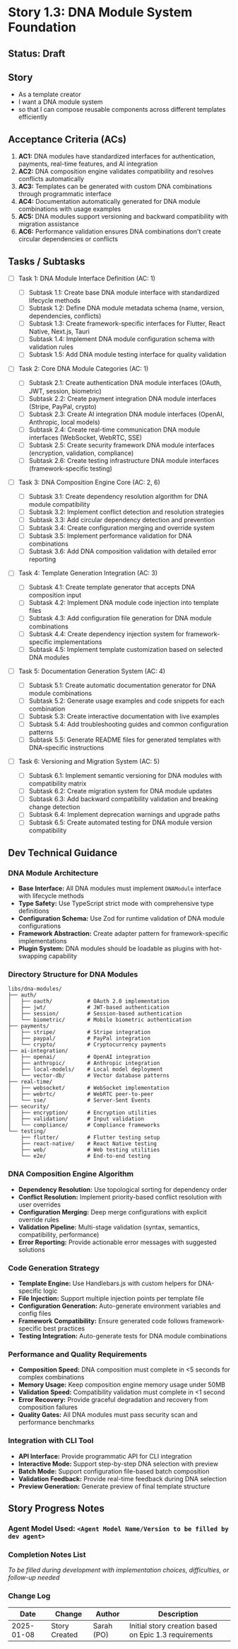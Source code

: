 # Story 1.3: DNA Module System Foundation

## Status: Draft

## Story

- As a template creator
- I want a DNA module system
- so that I can compose reusable components across different templates
  efficiently

## Acceptance Criteria (ACs)

1. **AC1:** DNA modules have standardized interfaces for authentication,
   payments, real-time features, and AI integration
2. **AC2:** DNA composition engine validates compatibility and resolves
   conflicts automatically
3. **AC3:** Templates can be generated with custom DNA combinations through
   programmatic interface
4. **AC4:** Documentation automatically generated for DNA module combinations
   with usage examples
5. **AC5:** DNA modules support versioning and backward compatibility with
   migration assistance
6. **AC6:** Performance validation ensures DNA combinations don't create
   circular dependencies or conflicts

## Tasks / Subtasks

- [ ] Task 1: DNA Module Interface Definition (AC: 1)

  - [ ] Subtask 1.1: Create base DNA module interface with standardized
        lifecycle methods
  - [ ] Subtask 1.2: Define DNA module metadata schema (name, version,
        dependencies, conflicts)
  - [ ] Subtask 1.3: Create framework-specific interfaces for Flutter, React
        Native, Next.js, Tauri
  - [ ] Subtask 1.4: Implement DNA module configuration schema with validation
        rules
  - [ ] Subtask 1.5: Add DNA module testing interface for quality validation

- [ ] Task 2: Core DNA Module Categories (AC: 1)

  - [ ] Subtask 2.1: Create authentication DNA module interfaces (OAuth, JWT,
        session, biometric)
  - [ ] Subtask 2.2: Create payment integration DNA module interfaces (Stripe,
        PayPal, crypto)
  - [ ] Subtask 2.3: Create AI integration DNA module interfaces (OpenAI,
        Anthropic, local models)
  - [ ] Subtask 2.4: Create real-time communication DNA module interfaces
        (WebSocket, WebRTC, SSE)
  - [ ] Subtask 2.5: Create security framework DNA module interfaces
        (encryption, validation, compliance)
  - [ ] Subtask 2.6: Create testing infrastructure DNA module interfaces
        (framework-specific testing)

- [ ] Task 3: DNA Composition Engine Core (AC: 2, 6)

  - [ ] Subtask 3.1: Create dependency resolution algorithm for DNA module
        compatibility
  - [ ] Subtask 3.2: Implement conflict detection and resolution strategies
  - [ ] Subtask 3.3: Add circular dependency detection and prevention
  - [ ] Subtask 3.4: Create configuration merging and override system
  - [ ] Subtask 3.5: Implement performance validation for DNA combinations
  - [ ] Subtask 3.6: Add DNA composition validation with detailed error
        reporting

- [ ] Task 4: Template Generation Integration (AC: 3)

  - [ ] Subtask 4.1: Create template generator that accepts DNA composition
        input
  - [ ] Subtask 4.2: Implement DNA module code injection into template files
  - [ ] Subtask 4.3: Add configuration file generation for DNA module
        combinations
  - [ ] Subtask 4.4: Create dependency injection system for framework-specific
        implementations
  - [ ] Subtask 4.5: Implement template customization based on selected DNA
        modules

- [ ] Task 5: Documentation Generation System (AC: 4)

  - [ ] Subtask 5.1: Create automatic documentation generator for DNA module
        combinations
  - [ ] Subtask 5.2: Generate usage examples and code snippets for each
        combination
  - [ ] Subtask 5.3: Create interactive documentation with live examples
  - [ ] Subtask 5.4: Add troubleshooting guides and common configuration
        patterns
  - [ ] Subtask 5.5: Generate README files for generated templates with
        DNA-specific instructions

- [ ] Task 6: Versioning and Migration System (AC: 5)
  - [ ] Subtask 6.1: Implement semantic versioning for DNA modules with
        compatibility matrix
  - [ ] Subtask 6.2: Create migration system for DNA module updates
  - [ ] Subtask 6.3: Add backward compatibility validation and breaking change
        detection
  - [ ] Subtask 6.4: Implement deprecation warnings and upgrade paths
  - [ ] Subtask 6.5: Create automated testing for DNA module version
        compatibility

## Dev Technical Guidance

### DNA Module Architecture

- **Base Interface:** All DNA modules must implement `DNAModule` interface with
  lifecycle methods
- **Type Safety:** Use TypeScript strict mode with comprehensive type
  definitions
- **Configuration Schema:** Use Zod for runtime validation of DNA module
  configurations
- **Framework Abstraction:** Create adapter pattern for framework-specific
  implementations
- **Plugin System:** DNA modules should be loadable as plugins with hot-swapping
  capability

### Directory Structure for DNA Modules

```
libs/dna-modules/
├── auth/
│   ├── oauth/           # OAuth 2.0 implementation
│   ├── jwt/             # JWT-based authentication
│   ├── session/         # Session-based authentication
│   └── biometric/       # Mobile biometric authentication
├── payments/
│   ├── stripe/          # Stripe integration
│   ├── paypal/          # PayPal integration
│   └── crypto/          # Cryptocurrency payments
├── ai-integration/
│   ├── openai/          # OpenAI integration
│   ├── anthropic/       # Anthropic integration
│   ├── local-models/    # Local model deployment
│   └── vector-db/       # Vector database patterns
├── real-time/
│   ├── websocket/       # WebSocket implementation
│   ├── webrtc/          # WebRTC peer-to-peer
│   └── sse/             # Server-Sent Events
├── security/
│   ├── encryption/      # Encryption utilities
│   ├── validation/      # Input validation
│   └── compliance/      # Compliance frameworks
└── testing/
    ├── flutter/         # Flutter testing setup
    ├── react-native/    # React Native testing
    ├── web/             # Web testing utilities
    └── e2e/             # End-to-end testing
```

### DNA Composition Engine Algorithm

- **Dependency Resolution:** Use topological sorting for dependency order
- **Conflict Resolution:** Implement priority-based conflict resolution with
  user overrides
- **Configuration Merging:** Deep merge configurations with explicit override
  rules
- **Validation Pipeline:** Multi-stage validation (syntax, semantics,
  compatibility, performance)
- **Error Reporting:** Provide actionable error messages with suggested
  solutions

### Code Generation Strategy

- **Template Engine:** Use Handlebars.js with custom helpers for DNA-specific
  logic
- **File Injection:** Support multiple injection points per template file
- **Configuration Generation:** Auto-generate environment variables and config
  files
- **Framework Compatibility:** Ensure generated code follows framework-specific
  best practices
- **Testing Integration:** Auto-generate tests for DNA module combinations

### Performance and Quality Requirements

- **Composition Speed:** DNA composition must complete in <5 seconds for complex
  combinations
- **Memory Usage:** Keep composition engine memory usage under 50MB
- **Validation Speed:** Compatibility validation must complete in <1 second
- **Error Recovery:** Provide graceful degradation and recovery from composition
  failures
- **Quality Gates:** All DNA modules must pass security scan and performance
  benchmarks

### Integration with CLI Tool

- **API Interface:** Provide programmatic API for CLI integration
- **Interactive Mode:** Support step-by-step DNA selection with preview
- **Batch Mode:** Support configuration file-based batch composition
- **Validation Feedback:** Provide real-time feedback during DNA selection
- **Preview Generation:** Generate preview of final template structure

## Story Progress Notes

### Agent Model Used: `<Agent Model Name/Version to be filled by dev agent>`

### Completion Notes List

_To be filled during development with implementation choices, difficulties, or
follow-up needed_

### Change Log

| Date       | Change        | Author     | Description                                           |
| ---------- | ------------- | ---------- | ----------------------------------------------------- |
| 2025-01-08 | Story Created | Sarah (PO) | Initial story creation based on Epic 1.3 requirements |
